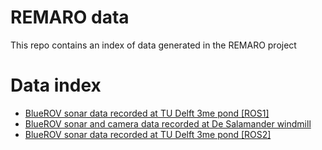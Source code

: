 # REMARO data
This repo contains an index of data generated in the REMARO project

# Data index
- [BlueROV sonar data recorded at TU Delft 3me pond \[ROS1\]](https://github.com/remaro-network/remaro_data/tree/main/bluerov_sonar_data_tudelft_pond_25_03_22)
- [BlueROV sonar and camera data recorded at De Salamander windmill](https://github.com/remaro-network/remaro_data/tree/main/bluerov_sonar_camera_data_28_03_22)
- [BlueROV sonar data recorded at TU Delft 3me pond \[ROS2\]](https://github.com/remaro-network/remaro_data/tree/main/bluerov_sonar_data_tudelft_pond_25_05_22)
